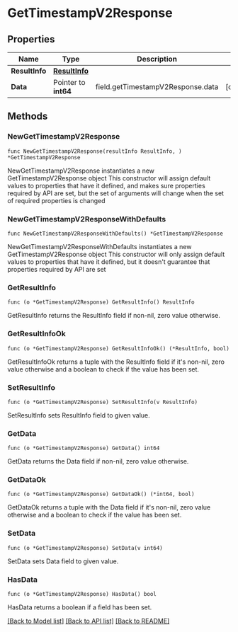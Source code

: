 # GetTimestampV2Response

## Properties

Name | Type | Description | Notes
------------ | ------------- | ------------- | -------------
**ResultInfo** | [**ResultInfo**](ResultInfo.md) |  | 
**Data** | Pointer to **int64** | field.getTimestampV2Response.data | [optional] 

## Methods

### NewGetTimestampV2Response

`func NewGetTimestampV2Response(resultInfo ResultInfo, ) *GetTimestampV2Response`

NewGetTimestampV2Response instantiates a new GetTimestampV2Response object
This constructor will assign default values to properties that have it defined,
and makes sure properties required by API are set, but the set of arguments
will change when the set of required properties is changed

### NewGetTimestampV2ResponseWithDefaults

`func NewGetTimestampV2ResponseWithDefaults() *GetTimestampV2Response`

NewGetTimestampV2ResponseWithDefaults instantiates a new GetTimestampV2Response object
This constructor will only assign default values to properties that have it defined,
but it doesn't guarantee that properties required by API are set

### GetResultInfo

`func (o *GetTimestampV2Response) GetResultInfo() ResultInfo`

GetResultInfo returns the ResultInfo field if non-nil, zero value otherwise.

### GetResultInfoOk

`func (o *GetTimestampV2Response) GetResultInfoOk() (*ResultInfo, bool)`

GetResultInfoOk returns a tuple with the ResultInfo field if it's non-nil, zero value otherwise
and a boolean to check if the value has been set.

### SetResultInfo

`func (o *GetTimestampV2Response) SetResultInfo(v ResultInfo)`

SetResultInfo sets ResultInfo field to given value.


### GetData

`func (o *GetTimestampV2Response) GetData() int64`

GetData returns the Data field if non-nil, zero value otherwise.

### GetDataOk

`func (o *GetTimestampV2Response) GetDataOk() (*int64, bool)`

GetDataOk returns a tuple with the Data field if it's non-nil, zero value otherwise
and a boolean to check if the value has been set.

### SetData

`func (o *GetTimestampV2Response) SetData(v int64)`

SetData sets Data field to given value.

### HasData

`func (o *GetTimestampV2Response) HasData() bool`

HasData returns a boolean if a field has been set.


[[Back to Model list]](../README.md#documentation-for-models) [[Back to API list]](../README.md#documentation-for-api-endpoints) [[Back to README]](../README.md)


